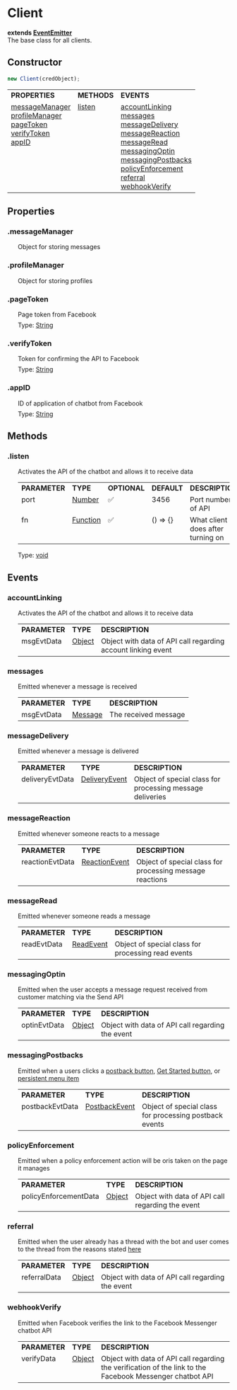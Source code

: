 
# Client
**extends [EventEmitter](https://nodejs.org/dist/latest/docs/api/events.html#events_class_eventemitter)**
<br>The base class for all clients.

## Constructor
``` js
new Client(credObject);
```

<table width="100%">
    <tr>
        <td><b>PROPERTIES</b></td>
        <td><b>METHODS</b></td>
        <td><b>EVENTS</b></td>
    </tr>
    <tr>
        <td style="vertical-align: text-top;">
            <a href="#messageManager">messageManager</a>
            <br><a href="#profileManager">profileManager</a>
            <br><a href="#pageToken">pageToken</a>
            <br><a href="#verifyToken">verifyToken</a>
            <br><a href="#appID">appID</a>
        </td>
        <td style="vertical-align: text-top;">
            <a href="#listen">listen</a>
        </td>
        <td style="vertical-align: text-top;">
            <a href="#accountLinking">accountLinking</a>
            <br><a href="#messages">messages</a>
            <br><a href="#messageDelivery">messageDelivery</a>
            <br><a href="#messageReaction">messageReaction</a>
            <br><a href="#messageRead">messageRead</a>
            <br><a href="#messagingOptin">messagingOptin</a>
            <br><a href="#messagingPostbacks">messagingPostbacks</a>
            <br><a href="#policyEnforcement">policyEnforcement</a>
            <br><a href="#referral">referral</a>
            <br><a href="#webhookVerify">webhookVerify</a>
        </td>
    </tr>
</table>

## Properties
<div id="messageManager">
    <h3>.messageManager</h3>
    <ol>
        <li style="list-style-type: none; margin-bottom: 0.5em;">
            Object for storing messages
        </li>
    </ol>
</div>

<div id="profileManager">
    <h3>.profileManager</h3>
    <ol>
        <li style="list-style-type: none; margin-bottom: 0.5em;">
            Object for storing profiles
        </li>
    </ol>
</div>

<div id="pageToken">
    <h3>.pageToken</h3>
    <ol>
        <li style="list-style-type: none; margin-bottom: 0.5em;">
            Page token from Facebook
        </li>
        <li style="list-style-type: none; margin-bottom: 0.5em;">
            Type: <a href="https://developer.mozilla.org/en-US/docs/Web/JavaScript/Reference/Global_Objects/String">String</a>
        </li>
    </ol>
</div>

<div id="verifyToken">
    <h3>.verifyToken</h3>
    <ol>
        <li style="list-style-type: none; margin-bottom: 0.5em;">
            Token for confirming the API to Facebook
        </li>
        <li style="list-style-type: none; margin-bottom: 0.5em;">
            Type: <a href="https://developer.mozilla.org/en-US/docs/Web/JavaScript/Reference/Global_Objects/String">String</a>
        </li>
    </ol>
</div>

<div id="appID">
    <h3>.appID</h3>
    <ol>
        <li style="list-style-type: none; margin-bottom: 0.5em;">
            ID of application of chatbot from Facebook
        </li>
        <li style="list-style-type: none; margin-bottom: 0.5em;">
            Type: <a href="https://developer.mozilla.org/en-US/docs/Web/JavaScript/Reference/Global_Objects/String">String</a>
        </li>
    </ol>
</div>

## Methods
<div id="listen">
    <h3>.listen</h3>
    <ol>
        <li style="list-style-type: none; margin-bottom: 0.5em;">
            Activates the API of the chatbot and allows it to receive data
        </li>
        <li style="list-style-type: none; margin-bottom: 0.5em;">
            <table width="100%">
                <tr>
                    <td><b>PARAMETER</b></td>
                    <td><b>TYPE</b></td>
                    <td><b>OPTIONAL</b></td>
                    <td><b>DEFAULT</b></td>
                    <td><b>DESCRIPTION</b></td>
                </tr>
                <tr>
                    <td style="vertical-align: text-top;">port</td>
                    <td style="vertical-align: text-top;">
                        <a href="https://developer.mozilla.org/en-US/docs/Web/JavaScript/Reference/Global_Objects/Number">Number</a>
                    </td>
                    <td style="vertical-align: text-top;">✅</td>
                    <td style="vertical-align: text-top;">3456
                    </td>
                    <td style="vertical-align: text-top;">Port number of API</td>
                </tr>
                <tr>
                    <td style="vertical-align: text-top;">fn</td>
                    <td style="vertical-align: text-top;">
                        <a href="https://developer.mozilla.org/en-US/docs/Web/JavaScript/Guide/Functions">Function</a>
                    </td>
                    <td style="vertical-align: text-top;">✅</td>
                    <td style="vertical-align: text-top;">() => {}
                    </td>
                    <td style="vertical-align: text-top;">What client does after turning on</td>
                </tr>
            </table>
        </li>
        <li style="list-style-type: none; margin-bottom: 0.5em;">
            Type: <a href="https://developer.mozilla.org/en-US/docs/Web/JavaScript/Reference/Global_Objects/undefined">void</a>
        </li>
    </ol>
</div>

<h2>Events</h2>
<div id="accountLinking">
    <h3>accountLinking</h3>
    <ol>
        <li style="list-style-type: none; margin-bottom: 0.5em;">
            Activates the API of the chatbot and allows it to receive data
        </li>
        <li style="list-style-type: none; margin-bottom: 0.5em;">
            <table width="100%">
                <tr>
                    <td><b>PARAMETER</b></td>
                    <td><b>TYPE</b></td>
                    <td><b>DESCRIPTION</b></td>
                </tr>
                <tr>
                    <td style="vertical-align: text-top;">msgEvtData</td>
                    <td style="vertical-align: text-top;">
                        <a href="https://developer.mozilla.org/en-US/docs/Web/JavaScript/Reference/Global_Objects/Object">Object</a>
                    </td>
                    <td style="vertical-align: text-top;">Object with data of API call regarding account linking event</td>
                </tr>
            </table>
        </li>
    </ol>
</div>

<div id="messages">
    <h3>messages</h3>
    <ol>
        <li style="list-style-type: none; margin-bottom: 0.5em;">
            Emitted whenever a message is received
        </li>
        <li style="list-style-type: none; margin-bottom: 0.5em;">
            <table width="100%">
                <tr>
                    <td><b>PARAMETER</b></td>
                    <td><b>TYPE</b></td>
                    <td><b>DESCRIPTION</b></td>
                </tr>
                <tr>
                    <td style="vertical-align: text-top;">msgEvtData</td>
                    <td style="vertical-align: text-top;">
                        <a href="./Message.html">Message</a>
                    </td>
                    <td style="vertical-align: text-top;">The received message</td>
                </tr>
            </table>
        </li>
    </ol>
</div>

<div id="messageDelivery">
    <h3>messageDelivery</h3>
    <ol>
        <li style="list-style-type: none; margin-bottom: 0.5em;">
            Emitted whenever a message is delivered
        </li>
        <li style="list-style-type: none; margin-bottom: 0.5em;">
            <table width="100%">
                <tr>
                    <td><b>PARAMETER</b></td>
                    <td><b>TYPE</b></td>
                    <td><b>DESCRIPTION</b></td>
                </tr>
                <tr>
                    <td style="vertical-align: text-top;">deliveryEvtData</td>
                    <td style="vertical-align: text-top;">
                        <a href="./Events/DeliveryEvent.html">DeliveryEvent</a>
                    </td>
                    <td style="vertical-align: text-top;">Object of special class for processing message deliveries</td>
                </tr>
            </table>
        </li>
    </ol>
</div>

<div id="messageReaction">
    <h3>messageReaction</h3>
    <ol>
        <li style="list-style-type: none; margin-bottom: 0.5em;">
            Emitted whenever someone reacts to a message
        </li>
        <li style="list-style-type: none; margin-bottom: 0.5em;">
            <table width="100%">
                <tr>
                    <td><b>PARAMETER</b></td>
                    <td><b>TYPE</b></td>
                    <td><b>DESCRIPTION</b></td>
                </tr>
                <tr>
                    <td style="vertical-align: text-top;">reactionEvtData</td>
                    <td style="vertical-align: text-top;">
                        <a href="./Events/ReactionEvent.html">ReactionEvent</a>
                    </td>
                    <td style="vertical-align: text-top;">Object of special class for processing message reactions</td>
                </tr>
            </table>
        </li>
    </ol>
</div>

<div id="messageRead">
    <h3>messageRead</h3>
    <ol>
        <li style="list-style-type: none; margin-bottom: 0.5em;">
            Emitted whenever someone reads a message
        </li>
        <li style="list-style-type: none; margin-bottom: 0.5em;">
            <table width="100%">
                <tr>
                    <td><b>PARAMETER</b></td>
                    <td><b>TYPE</b></td>
                    <td><b>DESCRIPTION</b></td>
                </tr>
                <tr>
                    <td style="vertical-align: text-top;">readEvtData</td>
                    <td style="vertical-align: text-top;">
                        <a href="./Events/ReadEvent.html">ReadEvent</a>
                    </td>
                    <td style="vertical-align: text-top;">Object of special class for processing read events</td>
                </tr>
            </table>
        </li>
    </ol>
</div>

<div id="messagingOptin">
    <h3>messagingOptin</h3>
    <ol>
        <li style="list-style-type: none; margin-bottom: 0.5em;">
            Emitted when the user accepts a message request received from customer matching via the Send API
        </li>
        <li style="list-style-type: none; margin-bottom: 0.5em;">
            <table width="100%">
                <tr>
                    <td><b>PARAMETER</b></td>
                    <td><b>TYPE</b></td>
                    <td><b>DESCRIPTION</b></td>
                </tr>
                <tr>
                    <td style="vertical-align: text-top;">optinEvtData</td>
                    <td style="vertical-align: text-top;">
                        <a href="https://developer.mozilla.org/en-US/docs/Web/JavaScript/Reference/Global_Objects/Object">Object</a>
                    </td>
                    <td style="vertical-align: text-top;">Object with data of API call regarding the event</td>
                </tr>
            </table>
        </li>
    </ol>
</div>

<div id="messagingPostbacks">
    <h3>messagingPostbacks</h3>
    <ol>
        <li style="list-style-type: none; margin-bottom: 0.5em;">
            Emitted when a users clicks a <a href="https://developers.facebook.com/docs/messenger-platform/send-messages/buttons">postback button</a>, <a href="https://developers.facebook.com/docs/messenger-platform/reference/messenger-profile-api/get-started-button">Get Started button</a>, or <a href="https://developers.facebook.com/docs/messenger-platform/reference/messenger-profile-api/persistent-menu">persistent menu item</a>
        </li>
        <li style="list-style-type: none; margin-bottom: 0.5em;">
            <table width="100%">
                <tr>
                    <td><b>PARAMETER</b></td>
                    <td><b>TYPE</b></td>
                    <td><b>DESCRIPTION</b></td>
                </tr>
                <tr>
                    <td style="vertical-align: text-top;">postbackEvtData</td>
                    <td style="vertical-align: text-top;">
                        <a href="./Events/PostbackEvent.html">PostbackEvent</a>
                    </td>
                    <td style="vertical-align: text-top;">Object of special class for processing postback events</td>
                </tr>
            </table>
        </li>
    </ol>
</div>

<div id="policyEnforcement">
    <h3>policyEnforcement</h3>
    <ol>
        <li style="list-style-type: none; margin-bottom: 0.5em;">
            Emitted when a policy enforcement action will be oris taken on the page it manages
        </li>
        <li style="list-style-type: none; margin-bottom: 0.5em;">
            <table width="100%">
                <tr>
                    <td><b>PARAMETER</b></td>
                    <td><b>TYPE</b></td>
                    <td><b>DESCRIPTION</b></td>
                </tr>
                <tr>
                    <td style="vertical-align: text-top;">policyEnforcementData</td>
                    <td style="vertical-align: text-top;">
                        <a href="https://developer.mozilla.org/en-US/docs/Web/JavaScript/Reference/Global_Objects/Object">Object</a>
                    </td>
                    <td style="vertical-align: text-top;">Object with data of API call regarding the event</td>
                </tr>
            </table>
        </li>
    </ol>
</div>

<div id="referral">
    <h3>referral</h3>
    <ol>
        <li style="list-style-type: none; margin-bottom: 0.5em;">
            Emitted when the user already has a thread with the bot and user comes to the thread from the reasons stated <a href="https://developers.facebook.com/docs/messenger-platform/reference/webhook-events/messaging_referrals/">here</a>
        </li>
        <li style="list-style-type: none; margin-bottom: 0.5em;">
            <table width="100%">
                <tr>
                    <td><b>PARAMETER</b></td>
                    <td><b>TYPE</b></td>
                    <td><b>DESCRIPTION</b></td>
                </tr>
                <tr>
                    <td style="vertical-align: text-top;">referralData</td>
                    <td style="vertical-align: text-top;">
                        <a href="https://developer.mozilla.org/en-US/docs/Web/JavaScript/Reference/Global_Objects/Object">Object</a>
                    </td>
                    <td style="vertical-align: text-top;">Object with data of API call regarding the event</td>
                </tr>
            </table>
        </li>
    </ol>
</div>

<div id="webhookVerify">
    <h3>webhookVerify</h3>
    <ol>
        <li style="list-style-type: none; margin-bottom: 0.5em;">
            Emitted when Facebook verifies the link to the Facebook Messenger chatbot API
        </li>
        <li style="list-style-type: none; margin-bottom: 0.5em;">
            <table width="100%">
                <tr>
                    <td><b>PARAMETER</b></td>
                    <td><b>TYPE</b></td>
                    <td><b>DESCRIPTION</b></td>
                </tr>
                <tr>
                    <td style="vertical-align: text-top;">verifyData</td>
                    <td style="vertical-align: text-top;">
                        <a href="https://developer.mozilla.org/en-US/docs/Web/JavaScript/Reference/Global_Objects/Object">Object</a>
                    </td>
                    <td style="vertical-align: text-top;">Object with data of API call regarding the verification of the link to the Facebook Messenger chatbot API</td>
                </tr>
            </table>
        </li>
    </ol>
</div>
